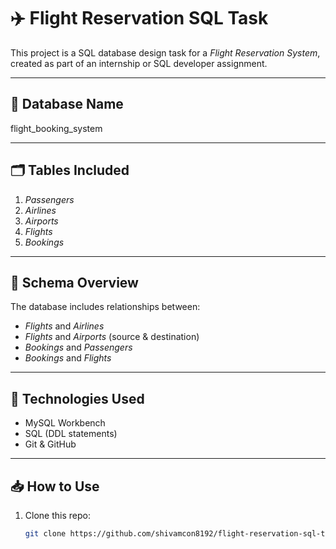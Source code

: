 # ✈️ Flight Reservation SQL Task

This project is a SQL database design task for a *Flight Reservation System*, created as part of an internship or SQL developer assignment.

---

## 📂 Database Name
flight_booking_system

---

## 🗂️ Tables Included

1. *Passengers*
2. *Airlines*
3. *Airports*
4. *Flights*
5. *Bookings*

---

## 🧱 Schema Overview

The database includes relationships between:

- *Flights* and *Airlines*
- *Flights* and *Airports* (source & destination)
- *Bookings* and *Passengers*
- *Bookings* and *Flights*

---

## 🔧 Technologies Used

- MySQL Workbench
- SQL (DDL statements)
- Git & GitHub

---

## 📥 How to Use

1. Clone this repo:
   ```bash
   git clone https://github.com/shivamcon8192/flight-reservation-sql-task.git
